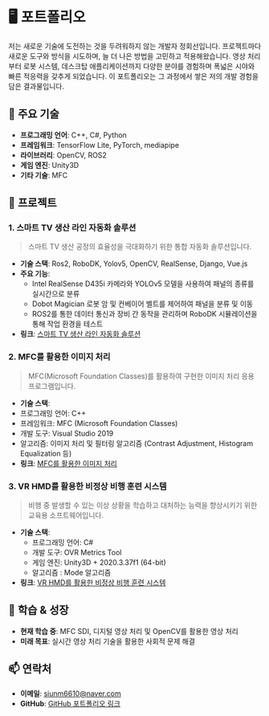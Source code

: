 # 🖥️ 포트폴리오

저는 새로운 기술에 도전하는 것을 두려워하지 않는 개발자 정회선입니다.
프로젝트마다 새로운 도구와 방식을 시도하며, 늘 더 나은 방법을 고민하고 적용해왔습니다.
영상 처리부터 로봇 시스템, 데스크탑 애플리케이션까지 다양한 분야를 경험하며 폭넓은 시야와 빠른 적응력을 갖추게 되었습니다.
이 포트폴리오는 그 과정에서 쌓은 저의 개발 경험을 담은 결과물입니다.

## 💼 주요 기술
- **프로그래밍 언어**: C++, C#, Python
- **프레임워크**: TensorFlow Lite, PyTorch, mediapipe
- **라이브러리**: OpenCV, ROS2
- **게임 엔진**: Unity3D
- **기타 기술**: MFC

## 📂 프로젝트

### 1. **스마트 TV 생산 라인 자동화 솔루션** 
>스마트 TV 생산 공정의 효율성을 극대화하기 위한 통합 자동화 솔루션입니다.

- **기술 스택**: Ros2, RoboDK, Yolov5, OpenCV, RealSense, Django, Vue.js
- **주요 기능**:
  - Intel RealSense D435i 카메라와 YOLOv5 모델을 사용하여 패널의 종류를 실시간으로 분류
  - Dobot Magician 로봇 암 및 컨베이어 벨트를 제어하여 패널을 분류 및 이동
  - ROS2를 통한 데이터 통신과 장비 간 동작을 관리하며 RoboDK 시뮬레이션을 통해 작업 환경을 테스트
- **링크**: [스마트 TV 생산 라인 자동화 솔루션](https://github.com/JungHoiSun0522/portfolio/tree/first_pjt)

### 2. **MFC를 활용한 이미지 처리** 
>MFC(Microsoft Foundation Classes)를 활용하여 구현한 이미지 처리 응용 프로그램입니다.

- **기술 스택**:
- 프로그래밍 언어: C++
- 프레임워크: MFC (Microsoft Foundation Classes)
- 개발 도구: Visual Studio 2019
- 알고리즘: 이미지 처리 및 필터링 알고리즘 (Contrast Adjustment, Histogram Equalization 등)
- **링크**: [MFC를 활용한 이미지 처리](https://github.com/JungHoiSun0522/portfolio/tree/second_pjt)

### 3. **VR HMD를 활용한 비정상 비행 훈련 시스템** 
>비행 중 발생할 수 있는 이상 상황을 학습하고 대처하는 능력을 향상시키기 위한 교육용 소프트웨어입니다.

- **기술 스택**:
  - 프로그래밍 언어: C#
  - 개발 도구: OVR Metrics Tool
  - 게임 엔진: Unity3D + 2020.3.37f1 (64-bit)
  - 알고리즘 : Mode 알고리즘
- **링크**: [VR HMD를 활용한 비정상 비행 훈련 시스템](https://github.com/JungHoiSun0522/portfolio/tree/third_pjt)

## 🌱 학습 & 성장
- **현재 학습 중**: MFC SDI, 디지털 영상 처리 및 OpenCV를 활용한 영상 처리
- **미래 목표**: 실시간 영상 처리 기술을 활용한 사회적 문제 해결

## 📫 연락처
- **이메일**: siunm6610@naver.com
- **GitHub**: [GitHub 포트폴리오 링크](https://github.com/JungHoiSun0522/portfolio.git)
